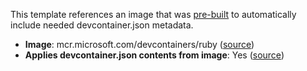 This template references an image that was [pre-built](https://containers.dev/implementors/reference/#prebuilding) to automatically include needed devcontainer.json metadata.

* **Image**: mcr.microsoft.com/devcontainers/ruby ([source](https://github.com/devcontainers/images/tree/main/src/ruby))
* **Applies devcontainer.json contents from image**: Yes ([source](https://github.com/devcontainers/images/blob/main/src/ruby/.devcontainer/devcontainer.json))
